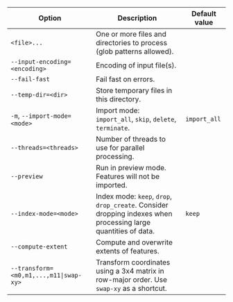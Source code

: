 | Option                                                   | Description                                                                                                    | Default value |
|----------------------------------------------------------|----------------------------------------------------------------------------------------------------------------|---------------|
| `<file>...`                                              | One or more files and directories to process (glob patterns allowed).                                          |               |
| `--input-encoding=<encoding>`                            | Encoding of input file(s).                                                                                     |               |
| `--fail-fast`                                            | Fail fast on errors.                                                                                           |               |
| `--temp-dir=<dir>`                                       | Store temporary files in this directory.                                                                       |               |
| `-m`, `--import-mode=<mode>`                             | Import mode: `import_all`, `skip`, `delete`, `terminate`.                                                      | `import_all`  |
| `--threads=<threads>`                                    | Number of threads to use for parallel processing.                                                              |               |
| `--preview`                                              | Run in preview mode. Features will not be imported.                                                            |               |
| `--index-mode=<mode>`                                    | Index mode: `keep`, `drop`, `drop_create`. Consider dropping indexes when processing large quantities of data. | `keep`        |
| `--compute-extent`                                       | Compute and overwrite extents of features.                                                                     |               |
| <code>--transform=&lt;m0,m1,...,m11&#124;swap-xy></code> | Transform coordinates using a 3x4 matrix in row-major order. Use `swap-xy` as a shortcut.                      |               |
